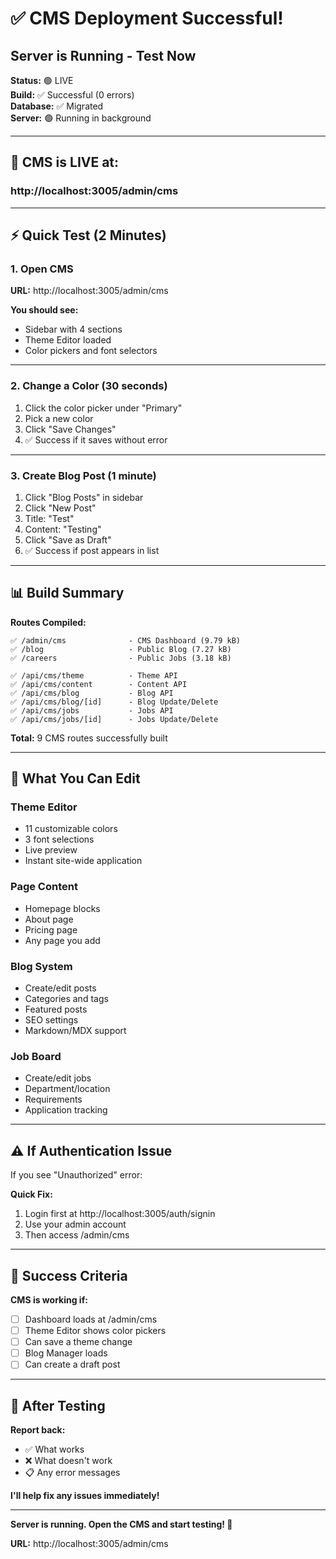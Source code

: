 # ✅ CMS Deployment Successful!
## Server is Running - Test Now

**Status:** 🟢 LIVE  
**Build:** ✅ Successful (0 errors)  
**Database:** ✅ Migrated  
**Server:** 🟢 Running in background

---

## 🎯 CMS is LIVE at:

### **http://localhost:3005/admin/cms**

---

## ⚡ Quick Test (2 Minutes)

### 1. Open CMS
**URL:** http://localhost:3005/admin/cms

**You should see:**
- Sidebar with 4 sections
- Theme Editor loaded
- Color pickers and font selectors

---

### 2. Change a Color (30 seconds)
1. Click the color picker under "Primary"
2. Pick a new color  
3. Click "Save Changes"
4. ✅ Success if it saves without error

---

### 3. Create Blog Post (1 minute)
1. Click "Blog Posts" in sidebar
2. Click "New Post"
3. Title: "Test"
4. Content: "Testing"
5. Click "Save as Draft"
6. ✅ Success if post appears in list

---

## 📊 Build Summary

**Routes Compiled:**
```
✅ /admin/cms              - CMS Dashboard (9.79 kB)
✅ /blog                   - Public Blog (7.27 kB)
✅ /careers                - Public Jobs (3.18 kB)

✅ /api/cms/theme          - Theme API
✅ /api/cms/content        - Content API
✅ /api/cms/blog           - Blog API
✅ /api/cms/blog/[id]      - Blog Update/Delete
✅ /api/cms/jobs           - Jobs API
✅ /api/cms/jobs/[id]      - Jobs Update/Delete
```

**Total:** 9 CMS routes successfully built

---

## 🎨 What You Can Edit

### Theme Editor
- 11 customizable colors
- 3 font selections
- Live preview
- Instant site-wide application

### Page Content
- Homepage blocks
- About page
- Pricing page
- Any page you add

### Blog System
- Create/edit posts
- Categories and tags
- Featured posts
- SEO settings
- Markdown/MDX support

### Job Board
- Create/edit jobs
- Department/location
- Requirements
- Application tracking

---

## ⚠️ If Authentication Issue

If you see "Unauthorized" error:

**Quick Fix:**
1. Login first at http://localhost:3005/auth/signin
2. Use your admin account
3. Then access /admin/cms

---

## 🎯 Success Criteria

**CMS is working if:**
- [ ] Dashboard loads at /admin/cms
- [ ] Theme Editor shows color pickers
- [ ] Can save a theme change
- [ ] Blog Manager loads
- [ ] Can create a draft post

---

## 📝 After Testing

**Report back:**
- ✅ What works
- ❌ What doesn't work
- 📋 Any error messages

**I'll help fix any issues immediately!**

---

**Server is running. Open the CMS and start testing! 🚀**

**URL:** http://localhost:3005/admin/cms



